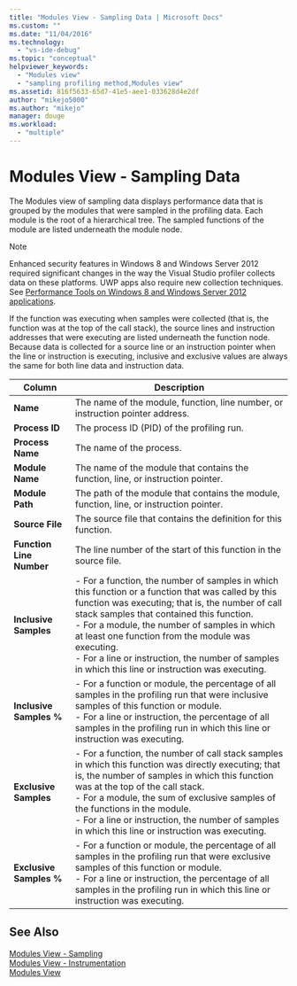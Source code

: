 ```yaml
---
title: "Modules View - Sampling Data | Microsoft Docs"
ms.custom: ""
ms.date: "11/04/2016"
ms.technology: 
  - "vs-ide-debug"
ms.topic: "conceptual"
helpviewer_keywords: 
  - "Modules view"
  - "sampling profiling method,Modules view"
ms.assetid: 816f5633-65d7-41e5-aee1-033628d4e2df
author: "mikejo5000"
ms.author: "mikejo"
manager: douge
ms.workload: 
  - "multiple"
---
```

# Modules View - Sampling Data
The Modules view of sampling data displays performance data that is grouped by the modules that were sampled in the profiling data. Each module is the root of a hierarchical tree. The sampled functions of the module are listed underneath the module node.  
  
> [!NOTE]
>  Enhanced security features in Windows 8 and Windows Server 2012 required significant changes in the way the Visual Studio profiler collects data on these platforms. UWP apps also require new collection techniques. See [Performance Tools on Windows 8 and Windows Server 2012 applications](../profiling/performance-tools-on-windows-8-and-windows-server-2012-applications.md).  
  
 If the function was executing when samples were collected (that is, the function was at the top of the call stack), the source lines and instruction addresses that were executing are listed underneath the function node. Because data is collected for a source line or an instruction pointer when the line or instruction is executing, inclusive and exclusive values are always the same for both line data and instruction data.  
  
|Column|Description|  
|------------|-----------------|  
|**Name**|The name of the module, function, line number, or instruction pointer address.|  
|**Process ID**|The process ID (PID) of the profiling run.|  
|**Process Name**|The name of the process.|  
|**Module Name**|The name of the module that contains the function, line, or instruction pointer.|  
|**Module Path**|The path of the module that contains the module, function, line, or instruction pointer.|  
|**Source File**|The source file that contains the definition for this function.|  
|**Function Line Number**|The line number of the start of this function in the source file.|  
|**Inclusive Samples**|-   For a function, the number of samples in which this function or a function that was called by this function was executing; that is, the number of call stack samples that contained this function.<br />-   For a module, the number of samples in which at least one function from the module was executing.<br />-   For a line or instruction, the number of samples in which this line or instruction was executing.|  
|**Inclusive Samples %**|-   For a function or module, the percentage of all samples in the profiling run that were inclusive samples of this function or module.<br />-   For a line or instruction, the percentage of all samples in the profiling run in which this line or instruction was executing.|  
|**Exclusive Samples**|-   For a function, the number of call stack samples in which this function was directly executing; that is, the number of samples in which this function was at the top of the call stack.<br />-   For a module, the sum of exclusive samples of the functions in the module.<br />-   For a line or instruction, the number of samples in which this line or instruction was executing.|  
|**Exclusive Samples %**|-   For a function or module, the percentage of all samples in the profiling run that were exclusive samples of this function or module.<br />-   For a line or instruction, the percentage of all samples in the profiling run in which this line or instruction was executing.|  
  
## See Also  
 [Modules View - Sampling](../profiling/modules-view-dotnet-memory-sampling-data.md)   
 [Modules View - Instrumentation](../profiling/modules-view-dotnet-memory-instrumentation-data.md)   
 [Modules View](../profiling/modules-view-instrumentation-data.md)
